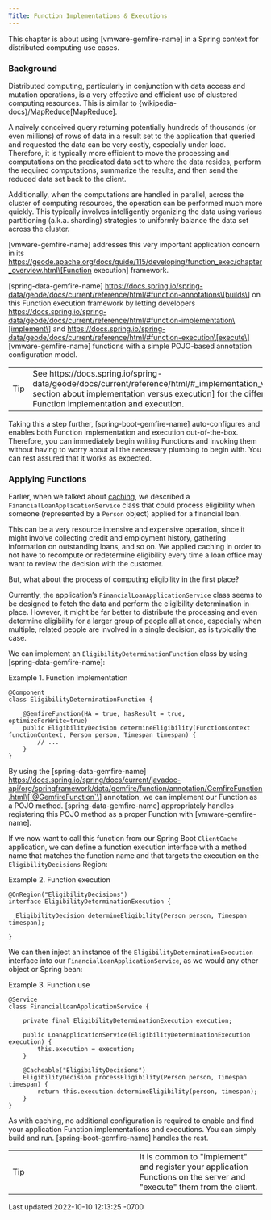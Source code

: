 ```yaml
---
Title: Function Implementations & Executions
---
```


<!-- 
 Copyright (c) VMware, Inc. 2022. All rights reserved.
 Licensed to the Apache Software Foundation (ASF) under one or more contributor license
 agreements. See the NOTICE file distributed with this work for additional information regarding
 copyright ownership. The ASF licenses this file to You under the Apache License, Version 2.0 (the
 "License"); you may not use this file except in compliance with the License. You may obtain a
 copy of the License at
 
 http://www.apache.org/licenses/LICENSE-2.0
 
 Unless required by applicable law or agreed to in writing, software distributed under the License
 is distributed on an "AS IS" BASIS, WITHOUT WARRANTIES OR CONDITIONS OF ANY KIND, either express
 or implied. See the License for the specific language governing permissions and limitations under
 the License.
-->



This chapter is about using [vmware-gemfire-name] in a Spring context
for distributed computing use cases.





### Background



Distributed computing, particularly in conjunction with data access and
mutation operations, is a very effective and efficient use of clustered
computing resources. This is similar to
{wikipedia-docs}/MapReduce\[MapReduce\].





A naively conceived query returning potentially hundreds of thousands
(or even millions) of rows of data in a result set to the application
that queried and requested the data can be very costly, especially under
load. Therefore, it is typically more efficient to move the processing
and computations on the predicated data set to where the data resides,
perform the required computations, summarize the results, and then send
the reduced data set back to the client.





Additionally, when the computations are handled in parallel, across the
cluster of computing resources, the operation can be performed much more
quickly. This typically involves intelligently organizing the data using
various partitioning (a.k.a. sharding) strategies to uniformly balance
the data set across the cluster.





[vmware-gemfire-name] addresses this very important application concern
in its
https://geode.apache.org/docs/guide/115/developing/function_exec/chapter_overview.html\[Function
execution\] framework.





[spring-data-gemfire-name]
https://docs.spring.io/spring-data/geode/docs/current/reference/html/#function-annotations\[builds\] on this
Function execution framework by letting developers
https://docs.spring.io/spring-data/geode/docs/current/reference/html/#function-implementation\[implement\] and
https://docs.spring.io/spring-data/geode/docs/current/reference/html/#function-execution\[execute\]
[vmware-gemfire-name] functions with a simple POJO-based annotation
configuration model.





<table>
<colgroup>
<col style="width: 50%" />
<col style="width: 50%" />
</colgroup>
<tbody>
<tr class="odd">
<td class="icon">
Tip
</td>
<td class="content">See
https://docs.spring.io/spring-data/geode/docs/current/reference/html/#_implementation_vs_execution[the section
about implementation versus execution] for the difference between
Function implementation and execution.</td>
</tr>
</tbody>
</table>





Taking this a step further, [spring-boot-gemfire-name]
auto-configures and enables both Function implementation and execution
out-of-the-box. Therefore, you can immediately begin writing Functions
and invoking them without having to worry about all the necessary
plumbing to begin with. You can rest assured that it works as expected.







### Applying Functions



Earlier, when we talked about [caching](#geode-caching-provider), we
described a `FinancialLoanApplicationService` class that could process
eligibility when someone (represented by a `Person` object) applied for
a financial loan.





This can be a very resource intensive and expensive operation, since it
might involve collecting credit and employment history, gathering
information on outstanding loans, and so on. We applied caching in order
to not have to recompute or redetermine eligibility every time a loan
office may want to review the decision with the customer.





But, what about the process of computing eligibility in the first place?





Currently, the application’s `FinancialLoanApplicationService` class
seems to be designed to fetch the data and perform the eligibility
determination in place. However, it might be far better to distribute
the processing and even determine eligibility for a larger group of
people all at once, especially when multiple, related people are
involved in a single decision, as is typically the case.





We can implement an `EligibilityDeterminationFunction` class by using
[spring-data-gemfire-name]:







Example 1. Function implementation









``` highlight
@Component
class EligibilityDeterminationFunction {

    @GemfireFunction(HA = true, hasResult = true, optimizeForWrite=true)
    public EligibilityDecision determineEligibility(FunctionContext functionContext, Person person, Timespan timespan) {
        // ...
    }
}
```











By using the [spring-data-gemfire-name]
https://docs.spring.io/spring/docs/current/javadoc-api/org/springframework/data/gemfire/function/annotation/GemfireFunction.html\[`@GemfireFunction`\]
annotation, we can implement our Function as a POJO method. [spring-data-gemfire-name]
appropriately handles registering this POJO method as a proper Function
with [vmware-gemfire-name].





If we now want to call this function from our Spring Boot `ClientCache`
application, we can define a function execution interface with a method
name that matches the function name and that targets the execution on
the `EligibilityDecisions` Region:







Example 2. Function execution









``` highlight
@OnRegion("EligibilityDecisions")
interface EligibilityDeterminationExecution {

  EligibilityDecision determineEligibility(Person person, Timespan timespan);

}
```











We can then inject an instance of the
`EligibilityDeterminationExecution` interface into our
`FinancialLoanApplicationService`, as we would any other object or
Spring bean:







Example 3. Function use









``` highlight
@Service
class FinancialLoanApplicationService {

    private final EligibilityDeterminationExecution execution;

    public LoanApplicationService(EligibilityDeterminationExecution execution) {
        this.execution = execution;
    }

    @Cacheable("EligibilityDecisions")
    EligibilityDecision processEligibility(Person person, Timespan timespan) {
        return this.execution.determineEligibility(person, timespan);
    }
}
```











As with caching, no additional configuration is required to enable and
find your application Function implementations and executions. You can
simply build and run. [spring-boot-gemfire-name] handles the
rest.





<table>
<colgroup>
<col style="width: 50%" />
<col style="width: 50%" />
</colgroup>
<tbody>
<tr class="odd">
<td class="icon">
Tip
</td>
<td class="content">It is common to "implement" and register your
application Functions on the server and "execute" them from the
client.</td>
</tr>
</tbody>
</table>











<div id="footer">

<div id="footer-text">

Last updated 2022-10-10 12:13:25 -0700




